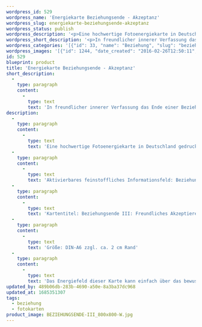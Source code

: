 ```yaml
---
wordpress_id: 529
wordpress_name: 'Energiekarte Beziehungsende - Akzeptanz'
wordpress_slug: energiekarte-beziehungsende-akzeptanz
wordpress_status: publish
wordpress_description: '<p>Eine hochwertige Fotoenergiekarte in Deutschland gedruckt und in Handarbeit laminiert.  Sie ist in Postkartengröße (DIN-A6) gut zu transportieren und kann auch auf den Körper aufgelegt werden.</p><p>Aktivierbares feinstoffliches Informationsfeld: Beziehung – Auflösung – Akzeptanz – Freundlichkeit: Das Ende einer Beziehung freundlich akzeptieren. Diese Freundlichkeit als innerer Zustand ist zuerst in Bezug zu sich selbst gemeint. Ob und wie sie sich im außen zeigt, kann unabhängig hiervon sein. Akzeptanz als Aufgabe von Widerstand. Damit erschließt sich die Möglichkeit Frieden und inneres Gleichgewicht zu erlangen.</p><p>Kartentitel: Beziehungsende III: Freundliches Akzeptieren. Reihe: Beziehung. Schwingung: Grün</p><p>Größe: DIN-A6 zzgl. ca. 2 cm Rand<br />Andere Formate sind individuell für Sie innerhalb weniger Tage herstellbar. Bitte kontaktieren Sie uns hierfür unter <a href="mailto:info@elvedenverlag.de">info@elvedenverlag.de</a>.</p><p><a href="https://my.feenbaum.de/anwendung-energiebilder-foto-laminiert/">Anwendungshinweise</a>      <a href="https://my.feenbaum.de/produktinformationen-fotokarten/">Produktinformationen</a></p><p>Das Energiefeld dieser Karte kann einfach über das bewusste Konzentrieren auf den für sich selbst erwünschten inneren Zustand aktiviert werden. Bitte beachten Sie, dass die Karten so programmiert sind, dass jeweils nur der Teil des Kartenenergiefeldes von Ihnen aktiviert wird, der stimmig für Sie ist. Unsere Energieartikel sind zur Unterstützung der Aktivierung von Selbststeuerungsimpulsen entwickelt. Fragen zur Energiefeldtechnik und unseren Energiekarten beantworten wir Ihnen gerne persönlich, in unseren offenen Verkaufstunden, Kursen oder anderen Events, wie den monatlichen Tagen der offenen Tür. Hier können Sie Elveden Energieartikel kostenlos kennenlernen und testen.</p>'
wordpress_short_description: '<p>In freundlicher innerer Verfassung das Ende einer Beziehung akzeptieren</p>'
wordpress_categories: '[{"id": 33, "name": "Beziehung", "slug": "beziehung"}, {"id": 23, "name": "Fotokarten", "slug": "fotokarten"}]'
wordpress_images: '[{"id": 1244, "date_created": "2016-02-26T12:50:11", "date_created_gmt": "2016-02-26T10:50:11", "date_modified": "2016-02-26T12:50:11", "date_modified_gmt": "2016-02-26T10:50:11", "src": "https://my.feenbaum.de/wp-content/uploads/2016/02/BEZIEHUNGSENDE-III_800x800-W.jpg", "name": "BEZIEHUNGSENDE-III_800x800-W", "alt": ""}]'
id: 529
blueprint: product
title: 'Energiekarte Beziehungsende - Akzeptanz'
short_description:
  -
    type: paragraph
    content:
      -
        type: text
        text: 'In freundlicher innerer Verfassung das Ende einer Beziehung akzeptieren'
description:
  -
    type: paragraph
    content:
      -
        type: text
        text: 'Eine hochwertige Fotoenergiekarte in Deutschland gedruckt und in Handarbeit laminiert.  Sie ist in Postkartengröße (DIN-A6) gut zu transportieren und kann auch auf den Körper aufgelegt werden.'
  -
    type: paragraph
    content:
      -
        type: text
        text: 'Aktivierbares feinstoffliches Informationsfeld: Beziehung – Auflösung – Akzeptanz – Freundlichkeit: Das Ende einer Beziehung freundlich akzeptieren. Diese Freundlichkeit als innerer Zustand ist zuerst in Bezug zu sich selbst gemeint. Ob und wie sie sich im außen zeigt, kann unabhängig hiervon sein. Akzeptanz als Aufgabe von Widerstand. Damit erschließt sich die Möglichkeit Frieden und inneres Gleichgewicht zu erlangen.'
  -
    type: paragraph
    content:
      -
        type: text
        text: 'Kartentitel: Beziehungsende III: Freundliches Akzeptieren. Reihe: Beziehung. Schwingung: Grün'
  -
    type: paragraph
    content:
      -
        type: text
        text: 'Größe: DIN-A6 zzgl. ca. 2 cm Rand'
  -
    type: paragraph
    content:
      -
        type: text
        text: 'Das Energiefeld dieser Karte kann einfach über das bewusste Konzentrieren auf den für sich selbst erwünschten inneren Zustand aktiviert werden. Bitte beachten Sie, dass die Karten so programmiert sind, dass jeweils nur der Teil des Kartenenergiefeldes von Ihnen aktiviert wird, der stimmig für Sie ist. Unsere Energieartikel sind zur Unterstützung der Aktivierung von Selbststeuerungsimpulsen entwickelt. Fragen zur Energiefeldtechnik und unseren Energiekarten beantworten wir Ihnen gerne persönlich, in unseren offenen Verkaufstunden, Kursen oder anderen Events, wie den monatlichen Tagen der offenen Tür. Hier können Sie Elveden Energieartikel kostenlos kennenlernen und testen.'
updated_by: 489b06db-283b-4690-a50e-8a3ba37dc968
updated_at: 1685351307
tags:
  - beziehung
  - fotokarten
product_image: BEZIEHUNGSENDE-III_800x800-W.jpg
---
```


